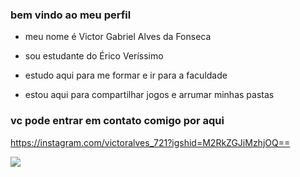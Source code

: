 ### bem vindo ao meu perfil 

* meu nome é Victor Gabriel Alves da Fonseca


* sou estudante do Érico Veríssimo
  
* estudo aqui para me formar e ir para a faculdade
  
* estou aqui para compartilhar jogos e arrumar minhas pastas


### vc pode entrar em contato comigo por aqui 

https://instagram.com/victoralves_721?igshid=M2RkZGJiMzhjOQ==


![](https://images.app.goo.gl/1QfN6wwYKaMb8V2cA)
